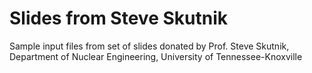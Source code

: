 # Slides from Steve Skutnik

Sample input files from set of slides donated by Prof. Steve Skutnik, Department of Nuclear Engineering, University of Tennessee-Knoxville
